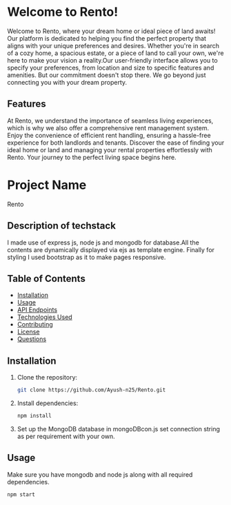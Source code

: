 # Welcome to Rento!

Welcome to Rento, where your dream home or ideal piece of land awaits! Our platform is dedicated to helping you find the perfect property that aligns with your unique preferences and desires. Whether you're in search of a cozy home, a spacious estate, or a piece of land to call your own, we're here to make your vision a reality.Our user-friendly interface allows you to specify your preferences, from location and size to specific features and amenities. But our commitment doesn't stop there. We go beyond just connecting you with your dream property.

## Features

At Rento, we understand the importance of seamless living experiences, which is why we also offer a comprehensive rent management system. Enjoy the convenience of efficient rent handling, ensuring a hassle-free experience for both landlords and tenants.
Discover the ease of finding your ideal home or land and managing your rental properties effortlessly with Rento. Your journey to the perfect living space begins here.

# Project Name

Rento

## Description of techstack

I made use of express js, node js and mongodb for database.All the contents are dynamically displayed via ejs as template engine. Finally for styling I used bootstrap as it to make pages responsive.

## Table of Contents

- [Installation](#installation)
- [Usage](#usage)
- [API Endpoints](#api-endpoints)
- [Technologies Used](#technologies-used)
- [Contributing](#contributing)
- [License](#license)
- [Questions](#questions)

## Installation

1. Clone the repository:

    ```bash
    git clone https://github.com/Ayush-n25/Rento.git
    ```

2. Install dependencies:

    ```bash
    npm install
    ```

3. Set up the MongoDB database in mongoDBcon.js set connection string as per requirement with your own.

## Usage

Make sure you have mongodb and node js along with all required dependencies.

```bash
npm start
```
